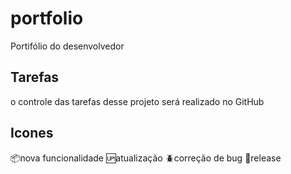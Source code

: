 # portfolio

Portifólio do desenvolvedor

## Tarefas

o controle das tarefas desse projeto será realizado no GitHub

## Icones

:package:nova funcionalidade
:up:atualização
:beetle:correção de bug
:checkered_flag:release
